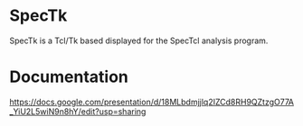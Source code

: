 # SpecTk
SpecTk is a Tcl/Tk based displayed for the SpecTcl analysis program.

# Documentation

https://docs.google.com/presentation/d/18MLbdmjjlq2IZCd8RH9QZtzgO77A_YiU2L5wiN9n8hY/edit?usp=sharing
